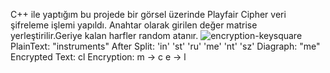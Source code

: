 C++ ile yaptığım bu projede bir görsel üzerinde Playfair Cipher veri şifreleme işlemi yapıldı.
Anahtar olarak girilen değer matrise yerleştirilir.Geriye kalan harfler random atanır.
![encryption-keysquare](https://user-images.githubusercontent.com/33607770/82567971-ce763e00-9b86-11ea-9d33-d2e2f3b477b6.png)
PlainText: "instruments" 
After Split: 'in' 'st' 'ru' 'me' 'nt' 'sz'
Diagraph: "me"
Encrypted Text: cl
Encryption: 
  m -> c
  e -> l

